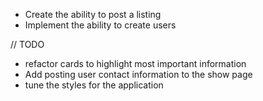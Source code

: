 - Create the ability to post a listing
- Implement the ability to create users

// TODO

- refactor cards to highlight most important information
- Add posting user contact information to the show page
- tune the styles for the application
